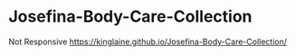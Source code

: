 # Josefina-Body-Care-Collection
Not Responsive
https://kinglaine.github.io/Josefina-Body-Care-Collection/
